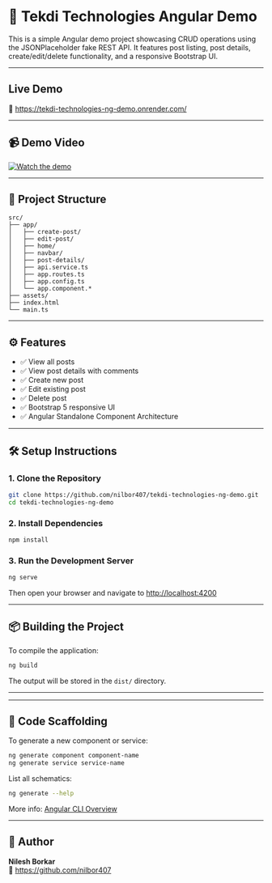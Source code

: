 # 📘 Tekdi Technologies Angular Demo

This is a simple Angular demo project showcasing CRUD operations using the JSONPlaceholder fake REST API. It features post listing, post details, create/edit/delete functionality, and a responsive Bootstrap UI.


---

## Live Demo
🔗 https://tekdi-technologies-ng-demo.onrender.com/

---


## 📹 Demo Video

[![Watch the demo](https://img.youtube.com/vi/qzTBZ3sC27Y/0.jpg)](https://www.youtube.com/watch?v=qzTBZ3sC27Y)

---

## 📂 Project Structure

```
src/
├── app/
│   ├── create-post/
│   ├── edit-post/
│   ├── home/
│   ├── navbar/
│   ├── post-details/
│   ├── api.service.ts
│   ├── app.routes.ts
│   ├── app.config.ts
│   └── app.component.*
├── assets/
├── index.html
└── main.ts
```

---

## ⚙️ Features

- ✅ View all posts
- ✅ View post details with comments
- ✅ Create new post
- ✅ Edit existing post
- ✅ Delete post
- ✅ Bootstrap 5 responsive UI
- ✅ Angular Standalone Component Architecture

---

## 🛠️ Setup Instructions

### 1. Clone the Repository

```bash
git clone https://github.com/nilbor407/tekdi-technologies-ng-demo.git
cd tekdi-technologies-ng-demo
```

### 2. Install Dependencies

```bash
npm install
```

### 3. Run the Development Server

```bash
ng serve
```

Then open your browser and navigate to [http://localhost:4200](http://localhost:4200)

---

## 📦 Building the Project

To compile the application:

```bash
ng build
```

The output will be stored in the `dist/` directory.

---


---

## 🔬 Code Scaffolding

To generate a new component or service:

```bash
ng generate component component-name
ng generate service service-name
```

List all schematics:

```bash
ng generate --help
```

More info: [Angular CLI Overview](https://angular.dev/tools/cli)

---


## 👤 Author

**Nilesh Borkar**  
🔗 https://github.com/nilbor407